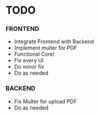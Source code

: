 # TODO

### FRONTEND

- Integrate Frontend with Backend
- Implement multer for PDF
- Functional Core!
- Fix every UI
- Do minor fix
- Do as needed

### BACKEND

- Fix Multer for upload PDF
- Do as needed
